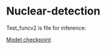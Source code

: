 # Nuclear-detection

Test_funcv2 is file for inference:


[Model checkpoint](https://drive.google.com/file/d/1K7g1l3k35r3pSiseFRF2pifw261oeeFn/view?usp=sharing)
